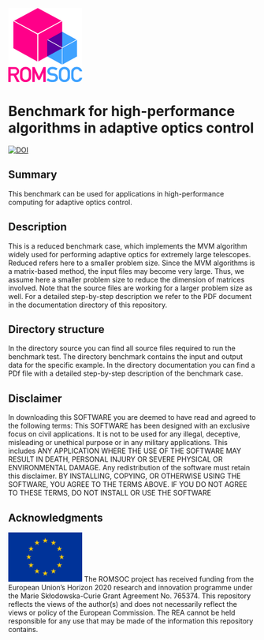 <img src="images/romsoclogo-logo.png" alt="ROMSOC logo"  width="150"/>

# Benchmark for high-performance algorithms in adaptive optics control
[![DOI](https://zenodo.org/badge/DOI/10.5281/zenodo.5171804.svg)](https://doi.org/10.5281/zenodo.5171804)

## Summary
This benchmark can be used for applications in high-performance computing for adaptive optics control. 

## Description
This is a reduced benchmark case, which implements the MVM algorithm widely used for performing adaptive optics for extremely large telescopes. Reduced refers here to a smaller problem size. Since the MVM algorithms is a matrix-based method, the input files may become very large. Thus, we assume here a smaller problem size to reduce the dimension of matrices involved. Note that the source files are working for a larger problem size as well. For a detailed step-by-step description we refer to the PDF document in the documentation directory of this repository.

## Directory structure
In the directory source you can find all source files required to run the benchmark test. The directory benchmark contains the input and output data for the specific example. In the directory documentation you can find a PDf file with a detailed step-by-step description of the benchmark case.

## Disclaimer
In downloading this SOFTWARE you are deemed to have read and agreed to the following terms:
This SOFTWARE has been designed with an exclusive focus on civil applications. It is not to be used
for any illegal, deceptive, misleading or unethical purpose or in any military applications. This includes ANY APPLICATION WHERE THE USE OF THE SOFTWARE MAY RESULT IN DEATH,
PERSONAL INJURY OR SEVERE PHYSICAL OR ENVIRONMENTAL DAMAGE. Any redistribution of the software must retain this disclaimer. BY INSTALLING, COPYING, OR OTHERWISE
USING THE SOFTWARE, YOU AGREE TO THE TERMS ABOVE. IF YOU DO NOT AGREE TO
THESE TERMS, DO NOT INSTALL OR USE THE SOFTWARE

## Acknowledgments
<img src="images/EU_Flag.png" alt="EU Flag"  width="150" height="100" />
The ROMSOC project has received funding from the European Union’s Horizon 2020 research and innovation programme under the Marie Skłodowska-Curie Grant Agreement No. 765374.
This repository reflects the views of the author(s) and does not necessarily reflect the views or policy of the European Commission. The REA cannot be held responsible for any use that may be made of the information this repository contains.

